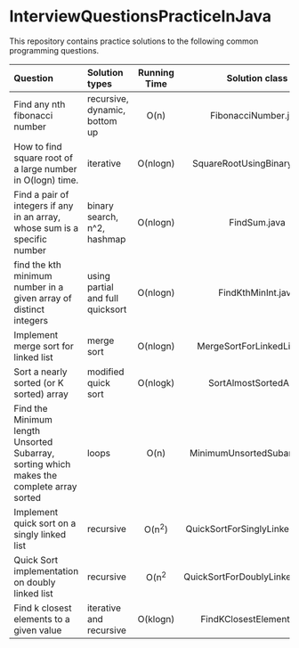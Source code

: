# InterviewQuestionsPracticeInJava
This repository contains practice solutions to the following common programming questions.

| Question 					   |   Solution types   			  |Running Time  |		Solution class		  |
|:-----------------------------|:---------------------------------|:------------:|:--------------------------:|
|Find any nth fibonacci number |  recursive, dynamic, bottom up   |     O(n)     |     FibonacciNumber.java	  |
|How to find square root of a large number in O(logn) time. | iterative | O(nlogn) | SquareRootUsingBinarySearch |
|Find a pair of integers if any in an array, whose sum is a specific number|  binary search, n^2, hashmap	| O(nlogn) | 	FindSum.java |
|find the kth minimum number in a given array of distinct integers| using partial and full quicksort | O(nlogn) | FindKthMinInt.java |
|Implement merge sort for linked list | merge sort	| O(nlogn)	| MergeSortForLinkedList.java	|
| Sort a nearly sorted (or K sorted) array  | modified quick sort	| O(nlogk)	|	SortAlmostSortedArray	|
| Find the Minimum length Unsorted Subarray, sorting which makes the complete array sorted | loops | O(n) | MinimumUnsortedSubarray.java |
| Implement quick sort on a singly linked list | recursive | O(n<sup>2</sup>) | QuickSortForSinglyLinkedList.java | 
| Quick Sort implementation on doubly linked list | recursive | O(n<sup>2</sup> | QuickSortForDoublyLinkedList.java|
| Find k closest elements to a given value | iterative and recursive	| O(klogn) | FindKClosestElements.java |
